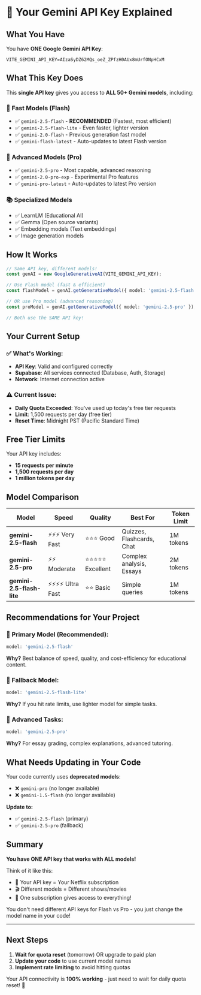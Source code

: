 # 🔑 Your Gemini API Key Explained

## What You Have

You have **ONE Google Gemini API Key**:
```
VITE_GEMINI_API_KEY=AIzaSyDZ62MQs_oeZ_ZPfzH0AUx8mUrfONpHCxM
```

## What This Key Does

This **single API key** gives you access to **ALL 50+ Gemini models**, including:

### 🚀 Fast Models (Flash)
- ✅ `gemini-2.5-flash` - **RECOMMENDED** (Fastest, most efficient)
- ✅ `gemini-2.5-flash-lite` - Even faster, lighter version
- ✅ `gemini-2.0-flash` - Previous generation fast model
- ✅ `gemini-flash-latest` - Auto-updates to latest Flash version

### 🧠 Advanced Models (Pro)
- ✅ `gemini-2.5-pro` - Most capable, advanced reasoning
- ✅ `gemini-2.0-pro-exp` - Experimental Pro features
- ✅ `gemini-pro-latest` - Auto-updates to latest Pro version

### 📚 Specialized Models
- ✅ LearnLM (Educational AI)
- ✅ Gemma (Open source variants)
- ✅ Embedding models (Text embeddings)
- ✅ Image generation models

## How It Works

```typescript
// Same API key, different models!
const genAI = new GoogleGenerativeAI(VITE_GEMINI_API_KEY);

// Use Flash model (fast & efficient)
const flashModel = genAI.getGenerativeModel({ model: 'gemini-2.5-flash' });

// OR use Pro model (advanced reasoning)
const proModel = genAI.getGenerativeModel({ model: 'gemini-2.5-pro' });

// Both use the SAME API key!
```

## Your Current Setup

### ✅ What's Working:
- **API Key**: Valid and configured correctly
- **Supabase**: All services connected (Database, Auth, Storage)
- **Network**: Internet connection active

### ⚠️ Current Issue:
- **Daily Quota Exceeded**: You've used up today's free tier requests
- **Limit**: 1,500 requests per day (free tier)
- **Reset Time**: Midnight PST (Pacific Standard Time)

## Free Tier Limits

Your API key includes:
- **15 requests per minute**
- **1,500 requests per day**
- **1 million tokens per day**

## Model Comparison

| Model | Speed | Quality | Best For | Token Limit |
|-------|-------|---------|----------|-------------|
| **gemini-2.5-flash** | ⚡⚡⚡ Very Fast | ⭐⭐⭐ Good | Quizzes, Flashcards, Chat | 1M tokens |
| **gemini-2.5-pro** | ⚡⚡ Moderate | ⭐⭐⭐⭐⭐ Excellent | Complex analysis, Essays | 2M tokens |
| **gemini-2.5-flash-lite** | ⚡⚡⚡⚡ Ultra Fast | ⭐⭐ Basic | Simple queries | 1M tokens |

## Recommendations for Your Project

### 🎯 Primary Model (Recommended):
```typescript
model: 'gemini-2.5-flash'
```
**Why?** Best balance of speed, quality, and cost-efficiency for educational content.

### 🔄 Fallback Model:
```typescript
model: 'gemini-2.5-flash-lite'
```
**Why?** If you hit rate limits, use lighter model for simple tasks.

### 🧠 Advanced Tasks:
```typescript
model: 'gemini-2.5-pro'
```
**Why?** For essay grading, complex explanations, advanced tutoring.

## What Needs Updating in Your Code

Your code currently uses **deprecated models**:
- ❌ `gemini-pro` (no longer available)
- ❌ `gemini-1.5-flash` (no longer available)

**Update to:**
- ✅ `gemini-2.5-flash` (primary)
- ✅ `gemini-2.5-pro` (fallback)

## Summary

**You have ONE API key that works with ALL models!**

Think of it like this:
- 🔑 Your API key = Your Netflix subscription
- 🎬 Different models = Different shows/movies
- 📱 One subscription gives access to everything!

You don't need different API keys for Flash vs Pro - you just change the model name in your code!

---

## Next Steps

1. **Wait for quota reset** (tomorrow) OR upgrade to paid plan
2. **Update your code** to use current model names
3. **Implement rate limiting** to avoid hitting quotas

Your API connectivity is **100% working** - just need to wait for daily quota reset! 🎉

